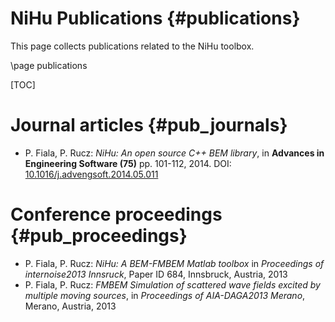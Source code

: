 NiHu Publications {#publications}
=================

This page collects publications related to the NiHu toolbox.

\page publications

[TOC]

Journal articles {#pub_journals}
================

- P. Fiala, P. Rucz: _NiHu: An open source C++ BEM library_, in **Advances in Engineering Software (75)** pp. 101-112, 2014. DOI: [10.1016/j.advengsoft.2014.05.011](http://dx.doi.org/10.1016/j.advengsoft.2014.05.011)

Conference proceedings {#pub_proceedings}
======================


- P. Fiala, P. Rucz: _NiHu: A BEM-FMBEM Matlab toolbox_ in _Proceedings of internoise2013 Innsruck_, Paper ID 684, Innsbruck, Austria, 2013
- P. Fiala, P. Rucz: _FMBEM Simulation of scattered wave fields excited by multiple moving sources_, in _Proceedings of AIA-DAGA2013 Merano_, Merano, Austria, 2013

